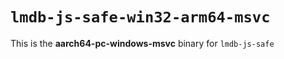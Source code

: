 # `lmdb-js-safe-win32-arm64-msvc`

This is the **aarch64-pc-windows-msvc** binary for `lmdb-js-safe`
